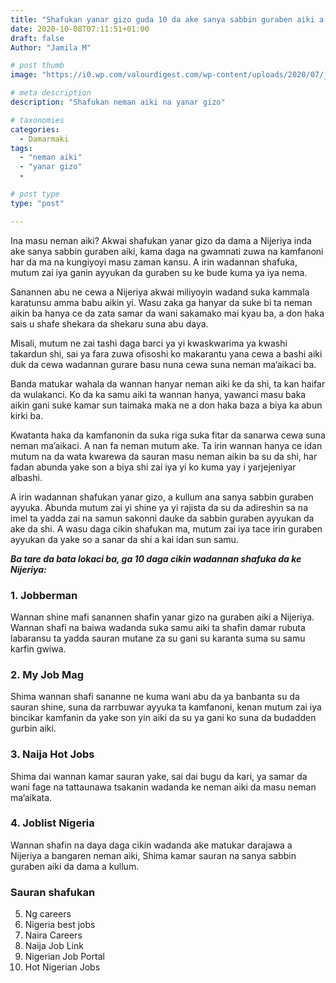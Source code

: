 ```yaml
---
title: "Shafukan yanar gizo guda 10 da ake sanya sabbin guraben aiki a Nijeriya"
date: 2020-10-08T07:11:51+01:00
draft: false
Author: "Jamila M"

# post thumb
image: "https://i0.wp.com/valourdigest.com/wp-content/uploads/2020/07/job-sites-4.jpg?fit=625%2C350&ssl=1&resize=1280%2C720"

# meta description
description: "Shafukan neman aiki na yanar gizo"

# taxonomies
categories:
  - Damarmaki
tags:
  - "neman aiki"
  - "yanar gizo"
  -

# post type
type: "post"

---
```

Ina masu neman aiki? Akwai shafukan yanar gizo da dama a Nijeriya inda ake sanya sabbin guraben aiki, kama daga na gwamnati zuwa na kamfanoni har da ma na kungiyoyi masu zaman kansu. A irin wadannan shafuka, mutum zai iya ganin ayyukan da guraben su ke bude kuma ya iya nema. 

Sanannen abu ne cewa a Nijeriya akwai miliyoyin wadand suka kammala karatunsu amma babu aikin yi. Wasu zaka ga hanyar da suke bi ta neman aikin ba hanya ce da zata samar da wani sakamako mai kyau ba, a don haka sais u shafe shekara da shekaru suna abu daya.

Misali, mutum ne zai tashi daga barci ya yi kwaskwarima ya kwashi takardun shi, sai ya fara zuwa ofisoshi ko makarantu yana cewa a bashi aiki duk da cewa wadannan gurare basu nuna cewa suna neman ma’aikaci ba. 

Banda matukar wahala da wannan hanyar neman aiki ke da shi, ta kan haifar da wulakanci. Ko da ka samu aiki ta wannan hanya, yawanci masu baka aikin gani suke kamar sun taimaka maka ne a don haka baza a biya ka abun kirki ba.

Kwatanta haka da kamfanonin da suka riga suka fitar da sanarwa cewa suna neman ma’aikaci. A nan fa neman mutum ake. Ta irin wannan hanya ce idan mutum na da wata kwarewa da sauran masu neman aikin ba su da shi, har fadan abunda yake son a biya shi zai iya yi ko kuma yay i yarjejeniyar albashi. 

A irin wadannan shafukan yanar gizo, a kullum ana sanya sabbin guraben ayyuka. Abunda mutum zai yi shine ya yi rajista da su da adireshin sa na imel ta yadda zai na samun sakonni dauke da sabbin guraben ayyukan da ake da shi. A wasu daga cikin shafukan ma, mutum zai iya tace irin guraben ayyukan da yake so a sanar da shi a kai idan sun samu.

**_Ba tare da bata lokaci ba, ga 10 daga cikin wadannan shafuka da ke Nijeriya:_**

### 1.	Jobberman 

Wannan shine mafi sanannen shafin yanar gizo na guraben aiki a Nijeriya. Wannan shafi na baiwa wadanda suka samu aiki ta shafin damar rubuta labaransu ta yadda sauran mutane za su gani su karanta suma su samu karfin gwiwa.

### 2.	My Job Mag

Shima wannan shafi sananne ne kuma wani abu da ya banbanta su da sauran shine, suna da rarrbuwar ayyuka ta kamfanoni, kenan mutum zai iya bincikar kamfanin da yake son yin aiki da su ya gani ko suna da budadden gurbin aiki.

### 3.	Naija Hot Jobs

Shima dai wannan kamar sauran yake, sai dai bugu da kari, ya samar da wani fage na tattaunawa tsakanin wadanda ke neman aiki da masu neman ma’aikata.

### 4.	Joblist Nigeria

Wannan shafin na daya daga cikin wadanda ake matukar darajawa a Nijeriya a bangaren neman aiki, Shima kamar sauran na sanya sabbin guraben aiki da dama a kullum.

### Sauran shafukan

5.	Ng careers
6.	Nigeria best jobs
7.	Naira Careers
8.	Naija Job Link
9.	Nigerian Job Portal
10.	 Hot Nigerian Jobs
